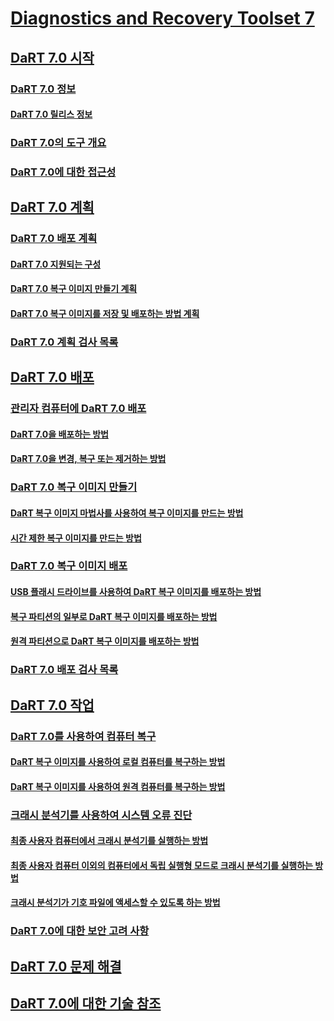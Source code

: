 # [Diagnostics and Recovery Toolset 7](index.md)
## [DaRT 7.0 시작](getting-started-with-dart-70-new-ia.md)
### [DaRT 7.0 정보](about-dart-70-new-ia.md)
#### [DaRT 7.0 릴리스 정보](release-notes-for-dart-70-new-ia.md)
### [DaRT 7.0의 도구 개요](overview-of-the-tools-in-dart-70-new-ia.md)
### [DaRT 7.0에 대한 접근성](accessibility-for-dart-70.md)
## [DaRT 7.0 계획](planning-for-dart-70-new-ia.md)
### [DaRT 7.0 배포 계획](planning-to-deploy-dart-70.md)
#### [DaRT 7.0 지원되는 구성](dart-70-supported-configurations-dart-7.md)
#### [DaRT 7.0 복구 이미지 만들기 계획](planning-to-create-the-dart-70-recovery-image.md)
#### [DaRT 7.0 복구 이미지를 저장 및 배포하는 방법 계획](planning-how-to-save-and-deploy-the-dart-70-recovery-image.md)
### [DaRT 7.0 계획 검사 목록](dart-70-planning-checklist-dart-7.md)
## [DaRT 7.0 배포](deploying-dart-70-new-ia.md)
### [관리자 컴퓨터에 DaRT 7.0 배포](deploying-dart-70-to-administrator-computers-dart-7.md)
#### [DaRT 7.0을 배포하는 방법](how-to-deploy-dart-70.md)
#### [DaRT 7.0을 변경, 복구 또는 제거하는 방법](how-to-change-repair-or-remove-dart-70.md)
### [DaRT 7.0 복구 이미지 만들기](creating-the-dart-70-recovery-image-dart-7.md)
#### [DaRT 복구 이미지 마법사를 사용하여 복구 이미지를 만드는 방법](how-to-use-the-dart-recovery-image-wizard-to-create-the-recovery-image-dart-7.md)
#### [시간 제한 복구 이미지를 만드는 방법](how-to-create-a-time-limited-recovery-image-dart-7.md)
### [DaRT 7.0 복구 이미지 배포](deploying-the-dart-70-recovery-image-dart-7.md)
#### [USB 플래시 드라이브를 사용하여 DaRT 복구 이미지를 배포하는 방법](how-to-deploy-the-dart-recovery-image-using-a-usb-flash-drive-dart-7.md)
#### [복구 파티션의 일부로 DaRT 복구 이미지를 배포하는 방법](how-to-deploy-the-dart-recovery-image-as-part-of-a-recovery-partition-dart-7.md)
#### [원격 파티션으로 DaRT 복구 이미지를 배포하는 방법](how-to-deploy-the-dart-recovery-image-as-a-remote-partition-dart-7.md)
### [DaRT 7.0 배포 검사 목록](dart-70-deployment-checklist-dart-7.md)
## [DaRT 7.0 작업](operations-for-dart-70-new-ia.md)
### [DaRT 7.0를 사용하여 컴퓨터 복구](recovering-computers-using-dart-70-dart-7.md)
#### [DaRT 복구 이미지를 사용하여 로컬 컴퓨터를 복구하는 방법](how-to-recover-local-computers-using-the-dart-recovery-image-dart-7.md)
#### [DaRT 복구 이미지를 사용하여 원격 컴퓨터를 복구하는 방법](how-to-recover-remote-computers-using-the-dart-recovery-image-dart-7.md)
### [크래시 분석기를 사용하여 시스템 오류 진단](diagnosing-system-failures-with-crash-analyzer--dart-7.md)
#### [최종 사용자 컴퓨터에서 크래시 분석기를 실행하는 방법](how-to-run-the-crash-analyzer-on-an-end-user-computer-dart-7.md)
#### [최종 사용자 컴퓨터 이외의 컴퓨터에서 독립 실행형 모드로 크래시 분석기를 실행하는 방법](how-to-run-the-crash-analyzer-in-stand-alone-mode-on-a-computer-other-than-an-end-user-computer-dart-7.md)
#### [크래시 분석기가 기호 파일에 액세스할 수 있도록 하는 방법](how-to-ensure-that-crash-analyzer-can-access-symbol-files-dart-7.md)
### [DaRT 7.0에 대한 보안 고려 사항](security-considerations-for-dart-70-dart-7.md)
## [DaRT 7.0 문제 해결](troubleshooting-dart-70-new-ia.md)
## [DaRT 7.0에 대한 기술 참조](technical-reference-for-dart-70-new-ia.md)

